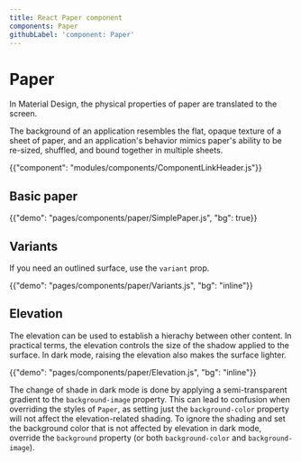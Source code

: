 ```yaml
---
title: React Paper component
components: Paper
githubLabel: 'component: Paper'
---
```


# Paper

<p class="description">In Material Design, the physical properties of paper are translated to the screen. </p>

The background of an application resembles the flat, opaque texture of a sheet of paper, and an application's behavior mimics paper's ability to be re-sized, shuffled, and bound together in multiple sheets.

{{"component": "modules/components/ComponentLinkHeader.js"}}

## Basic paper

{{"demo": "pages/components/paper/SimplePaper.js", "bg": true}}

## Variants

If you need an outlined surface, use the `variant` prop.

{{"demo": "pages/components/paper/Variants.js", "bg": "inline"}}

## Elevation

The elevation can be used to establish a hierachy between other content. In practical terms, the elevation controls the size of the shadow applied to the surface. In dark mode, raising the elevation also makes the surface lighter.

{{"demo": "pages/components/paper/Elevation.js", "bg": "inline"}}

The change of shade in dark mode is done by applying a semi-transparent gradient to the `background-image` property.
This can lead to confusion when overriding the styles of `Paper`, as setting just the `background-color` property will not affect the elevation-related shading.
To ignore the shading and set the background color that is not affected by elevation in dark mode, override the `background` property (or both `background-color` and `background-image`).

